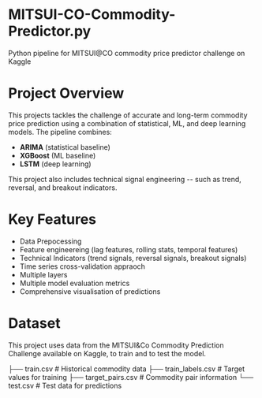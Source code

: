 # MITSUI-CO-Commodity-Predictor.py
Python pipeline for MITSUI@CO commodity price predictor challenge on Kaggle

# Project Overview

This projects tackles the challenge of accurate and long-term commodity price prediction using a combination of statistical, ML, and deep learning models. The pipeline combines: 
  * __ARIMA__ (statistical baseline)
  * __XGBoost__ (ML baseline)
  * __LSTM__ (deep learning)

This project also includes technical signal engineering -- such as trend, reversal, and breakout indicators.

# **Key Features**

* Data Prepocessing
* Feature engineereing (lag features, rolling stats, temporal features)
* Technical Indicators (trend signals, reversal signals, breakout signals)
* Time series cross-validation appraoch
* Multiple layers
* Multiple model evaluation metrics
* Comprehensive visualisation of predictions

# **Dataset**

This project uses data from the MITSUI&Co Commodity Prediction Challenge available on Kaggle, to train and to test the model.

├── train.csv           # Historical commodity data
├── train_labels.csv    # Target values for training
├── target_pairs.csv    # Commodity pair information
└── test.csv           # Test data for predictions
